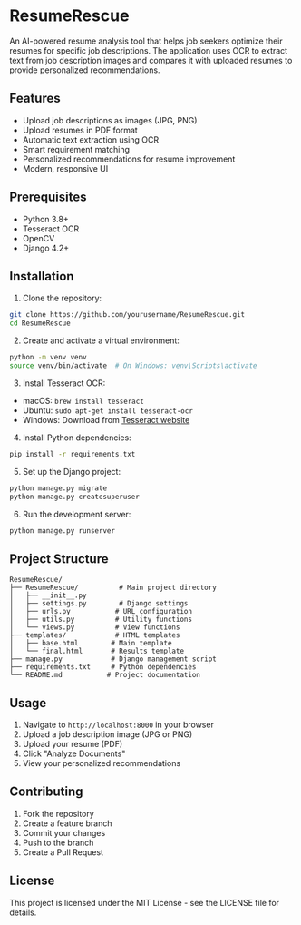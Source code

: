 # ResumeRescue

An AI-powered resume analysis tool that helps job seekers optimize their resumes for specific job descriptions. The application uses OCR to extract text from job description images and compares it with uploaded resumes to provide personalized recommendations.

## Features

- Upload job descriptions as images (JPG, PNG)
- Upload resumes in PDF format
- Automatic text extraction using OCR
- Smart requirement matching
- Personalized recommendations for resume improvement
- Modern, responsive UI

## Prerequisites

- Python 3.8+
- Tesseract OCR
- OpenCV
- Django 4.2+

## Installation

1. Clone the repository:

```bash
git clone https://github.com/yourusername/ResumeRescue.git
cd ResumeRescue
```

2. Create and activate a virtual environment:

```bash
python -m venv venv
source venv/bin/activate  # On Windows: venv\Scripts\activate
```

3. Install Tesseract OCR:

- macOS: `brew install tesseract`
- Ubuntu: `sudo apt-get install tesseract-ocr`
- Windows: Download from [Tesseract website](https://github.com/UB-Mannheim/tesseract/wiki)

4. Install Python dependencies:

```bash
pip install -r requirements.txt
```

5. Set up the Django project:

```bash
python manage.py migrate
python manage.py createsuperuser
```

6. Run the development server:

```bash
python manage.py runserver
```

## Project Structure

```
ResumeRescue/
├── ResumeRescue/          # Main project directory
│   ├── __init__.py
│   ├── settings.py        # Django settings
│   ├── urls.py           # URL configuration
│   ├── utils.py          # Utility functions
│   └── views.py          # View functions
├── templates/            # HTML templates
│   ├── base.html        # Main template
│   └── final.html       # Results template
├── manage.py            # Django management script
├── requirements.txt     # Python dependencies
└── README.md           # Project documentation
```

## Usage

1. Navigate to `http://localhost:8000` in your browser
2. Upload a job description image (JPG or PNG)
3. Upload your resume (PDF)
4. Click "Analyze Documents"
5. View your personalized recommendations

## Contributing

1. Fork the repository
2. Create a feature branch
3. Commit your changes
4. Push to the branch
5. Create a Pull Request

## License

This project is licensed under the MIT License - see the LICENSE file for details.
